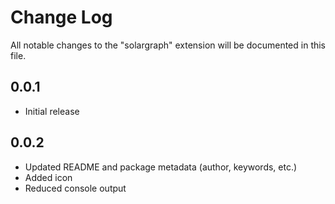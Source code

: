 # Change Log
All notable changes to the "solargraph" extension will be documented in this file.

## 0.0.1
- Initial release

## 0.0.2
- Updated README and package metadata (author, keywords, etc.)
- Added icon
- Reduced console output
